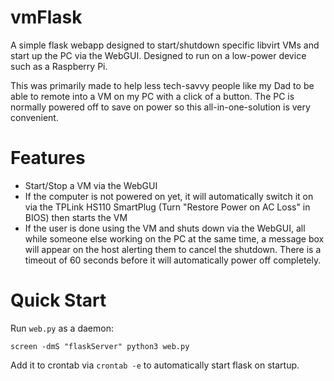 # vmFlask

A simple flask webapp designed to start/shutdown specific libvirt VMs and start up the PC via the WebGUI. Designed to run on a low-power device such as a Raspberry Pi.

This was primarily made to help less tech-savvy people like my Dad to be able to remote into a VM on my PC with a click of a button. The PC is normally powered off to save on power so this all-in-one-solution is very convenient.

# Features

* Start/Stop a VM via the WebGUI
* If the computer is not powered on yet, it will automatically switch it on via the TPLink HS110 SmartPlug (Turn "Restore Power on AC Loss" in BIOS) then starts the VM
* If the user is done using the VM and shuts down via the WebGUI, all while someone else working on the PC at the same time, a message box will appear on the host alerting them to cancel the shutdown. There is a timeout of 60 seconds before it will automatically power off completely.

# Quick Start

Run `web.py` as a daemon:
```
screen -dmS "flaskServer" python3 web.py
```
Add it to crontab via `crontab -e` to automatically start flask on startup.

